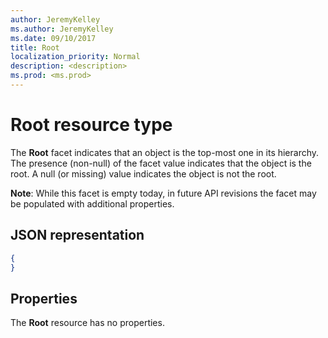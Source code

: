 ```yaml
---
author: JeremyKelley
ms.author: JeremyKelley
ms.date: 09/10/2017
title: Root
localization_priority: Normal
description: <description>
ms.prod: <ms.prod>
---
```

# Root resource type

The **Root** facet indicates that an object is the top-most one in its hierarchy.
The presence (non-null) of the facet value indicates that the object is the root.
A null (or missing) value indicates the object is not the root.

**Note**: While this facet is empty today, in future API revisions the facet may be populated with additional properties.

## JSON representation

<!-- { "blockType": "resource", "@type": "microsoft.graph.root" } -->

```json
{
}
```

## Properties

The **Root** resource has no properties.


<!-- {
  "type": "#page.annotation",
  "section": "documentation",
  "tocPath": "Facets/Root"
} -->
